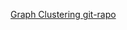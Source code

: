 <a href = "https://github.com/yueliu1999/Awesome-Deep-Graph-Clustering"> Graph Clustering git-rapo </a>
